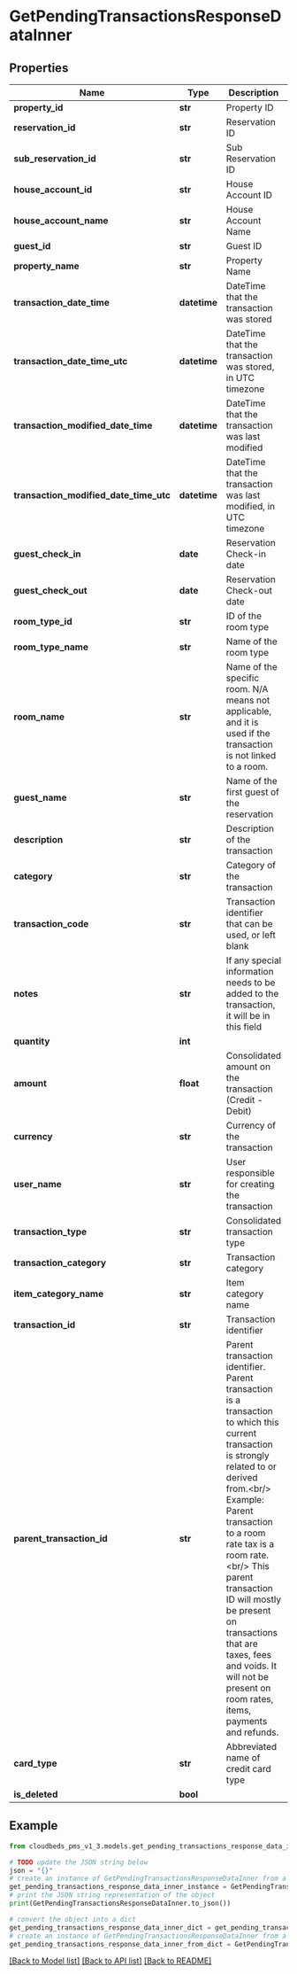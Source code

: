 # GetPendingTransactionsResponseDataInner


## Properties

Name | Type | Description | Notes
------------ | ------------- | ------------- | -------------
**property_id** | **str** | Property ID | [optional] 
**reservation_id** | **str** | Reservation ID | [optional] 
**sub_reservation_id** | **str** | Sub Reservation ID | [optional] 
**house_account_id** | **str** | House Account ID | [optional] 
**house_account_name** | **str** | House Account Name | [optional] 
**guest_id** | **str** | Guest ID | [optional] 
**property_name** | **str** | Property Name | [optional] 
**transaction_date_time** | **datetime** | DateTime that the transaction was stored | [optional] 
**transaction_date_time_utc** | **datetime** | DateTime that the transaction was stored, in UTC timezone | [optional] 
**transaction_modified_date_time** | **datetime** | DateTime that the transaction was last modified | [optional] 
**transaction_modified_date_time_utc** | **datetime** | DateTime that the transaction was last modified, in UTC timezone | [optional] 
**guest_check_in** | **date** | Reservation Check-in date | [optional] 
**guest_check_out** | **date** | Reservation Check-out date | [optional] 
**room_type_id** | **str** | ID of the room type | [optional] 
**room_type_name** | **str** | Name of the room type | [optional] 
**room_name** | **str** | Name of the specific room. N/A means not applicable, and it is used if the transaction is not linked to a room. | [optional] 
**guest_name** | **str** | Name of the first guest of the reservation | [optional] 
**description** | **str** | Description of the transaction | [optional] 
**category** | **str** | Category of the transaction | [optional] 
**transaction_code** | **str** | Transaction identifier that can be used, or left blank | [optional] 
**notes** | **str** | If any special information needs to be added to the transaction, it will be in this field | [optional] 
**quantity** | **int** |  | [optional] 
**amount** | **float** | Consolidated amount on the transaction (Credit - Debit) | [optional] 
**currency** | **str** | Currency of the transaction | [optional] 
**user_name** | **str** | User responsible for creating the transaction | [optional] 
**transaction_type** | **str** | Consolidated transaction type | [optional] 
**transaction_category** | **str** | Transaction category | [optional] 
**item_category_name** | **str** | Item category name | [optional] 
**transaction_id** | **str** | Transaction identifier | [optional] 
**parent_transaction_id** | **str** | Parent transaction identifier. Parent transaction is a transaction to which this current transaction is strongly related to or derived from.&lt;br/&gt; Example: Parent transaction to a room rate tax is a room rate.&lt;br/&gt; This parent transaction ID will mostly be present on transactions that are taxes, fees and voids. It will not be present on room rates, items, payments and refunds. | [optional] 
**card_type** | **str** | Abbreviated name of credit card type | [optional] 
**is_deleted** | **bool** |  | [optional] 

## Example

```python
from cloudbeds_pms_v1_3.models.get_pending_transactions_response_data_inner import GetPendingTransactionsResponseDataInner

# TODO update the JSON string below
json = "{}"
# create an instance of GetPendingTransactionsResponseDataInner from a JSON string
get_pending_transactions_response_data_inner_instance = GetPendingTransactionsResponseDataInner.from_json(json)
# print the JSON string representation of the object
print(GetPendingTransactionsResponseDataInner.to_json())

# convert the object into a dict
get_pending_transactions_response_data_inner_dict = get_pending_transactions_response_data_inner_instance.to_dict()
# create an instance of GetPendingTransactionsResponseDataInner from a dict
get_pending_transactions_response_data_inner_from_dict = GetPendingTransactionsResponseDataInner.from_dict(get_pending_transactions_response_data_inner_dict)
```
[[Back to Model list]](../README.md#documentation-for-models) [[Back to API list]](../README.md#documentation-for-api-endpoints) [[Back to README]](../README.md)


